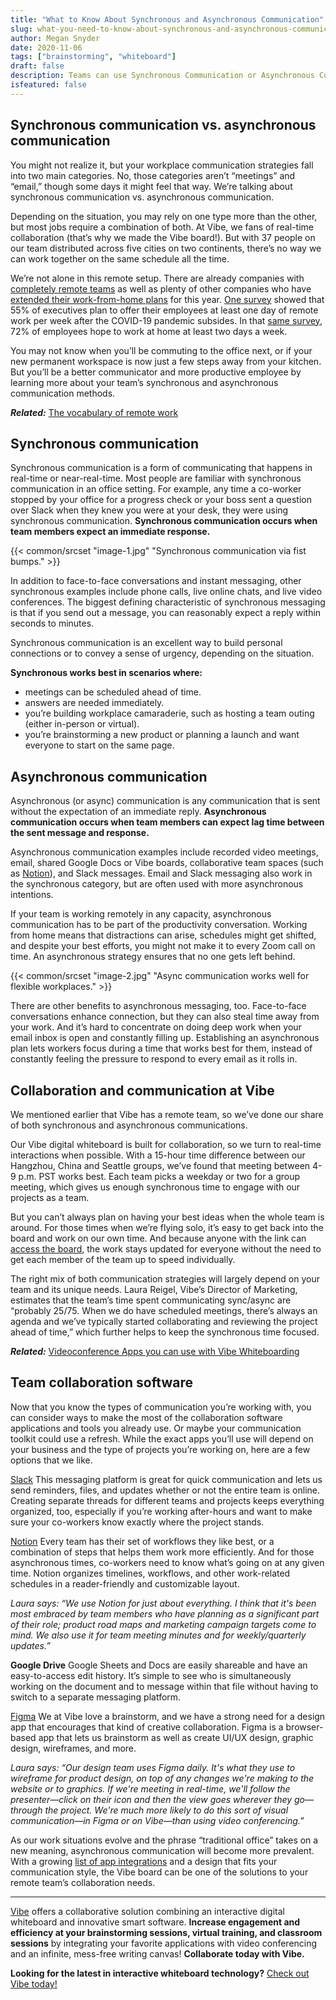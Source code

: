 ```yaml
---
title: "What to Know About Synchronous and Asynchronous Communication"
slug: what-you-need-to-know-about-synchronous-and-asynchronous-communication
author: Megan Snyder
date: 2020-11-06
tags: ["brainstorming", "whiteboard"]
draft: false
description: Teams can use Synchronous Communication or Asynchronous Communication for group collaboration.
isfeatured: false
---
```



## Synchronous communication vs. asynchronous communication

You might not realize it, but your workplace communication strategies fall into two main categories. No, those categories aren’t “meetings” and “email,” though some days it might feel that way. We’re talking about synchronous communication vs. asynchronous communication.

Depending on the situation, you may rely on one type more than the other, but most jobs require a combination of both. At Vibe, we fans of real-time collaboration (that’s why we made the Vibe board!). But with 37 people on our team distributed across five cities on two continents, there’s no way we can work together on the same schedule all the time.

We’re not alone in this remote setup. There are already companies with [completely remote teams](https://www.flexjobs.com/blog/post/25-virtual-companies-that-thrive-on-remote-work-v2/) as well as plenty of other companies who have [extended their work-from-home plans](https://www.flexjobs.com/blog/post/companies-switching-remote-work-long-term/) for this year. [One survey](https://www.pwc.com/us/en/library/covid-19/us-remote-work-survey.html) showed that 55% of executives plan to offer their employees at least one day of remote work per week after the COVID-19 pandemic subsides. In that [same survey](https://www.pwc.com/us/en/library/covid-19/us-remote-work-survey.html), 72% of employees hope to work at home at least two days a week.

You may not know when you’ll be commuting to the office next, or if your new permanent workspace is now just a few steps away from your kitchen. But you’ll be a better communicator and more productive employee by learning more about your team’s synchronous and asynchronous communication methods.

***Related:*** [The vocabulary of remote work](https://vibe.us/blog/the-vocabulary-of-remote-work/)

## Synchronous communication

Synchronous communication is a form of communicating that happens in real-time or near-real-time. Most people are familiar with synchronous communication in an office setting. For example, any time a co-worker stopped by your office for a progress check or your boss sent a question over Slack when they knew you were at your desk, they were using synchronous communication. **Synchronous communication occurs when team members expect an immediate response.**


{{< common/srcset "image-1.jpg" "Synchronous communication via fist bumps." >}}


In addition to face-to-face conversations and instant messaging, other synchronous examples include phone calls, live online chats, and live video conferences. The biggest defining characteristic of synchronous messaging is that if you send out a message, you can reasonably expect a reply within seconds to minutes.

Synchronous communication is an excellent way to build personal connections or to convey a sense of urgency, depending on the situation. 

**Synchronous works best in scenarios where:**

- meetings can be scheduled ahead of time.
- answers are needed immediately.
- you’re building workplace camaraderie, such as hosting a team outing (either in-person or virtual).
- you’re brainstorming a new product or planning a launch and want everyone to start on the same page.


## Asynchronous communication

Asynchronous (or async) communication is any communication that is sent without the expectation of an immediate reply. **Asynchronous communication occurs when team members can expect lag time between the sent message and response.**

Asynchronous communication examples include recorded video meetings, email, shared Google Docs or Vibe boards, collaborative team spaces (such as [Notion](https://www.notion.so/product)), and Slack messages. Email and Slack messaging also work in the synchronous category, but are often used with more asynchronous intentions.

If your team is working remotely in any capacity, asynchronous communication has to be part of the productivity conversation. Working from home means that distractions can arise, schedules might get shifted, and despite your best efforts, you might not make it to every Zoom call on time. An asynchronous strategy ensures that no one gets left behind.



{{< common/srcset "image-2.jpg" "Async communication works well for flexible workplaces." >}}


There are other benefits to asynchronous messaging, too. Face-to-face conversations enhance connection, but they can also steal time away from your work. And it’s hard to concentrate on doing deep work when your email inbox is open and constantly filling up. Establishing an asynchronous plan lets workers focus during a time that works best for them, instead of constantly feeling the pressure to respond to every email as it rolls in.


## Collaboration and communication at Vibe

We mentioned earlier that Vibe has a remote team, so we’ve done our share of both synchronous and asynchronous communications.

Our Vibe digital whiteboard is built for collaboration, so we turn to real-time interactions when possible. With a 15-hour time difference between our Hangzhou, China and Seattle groups, we’ve found that meeting between 4-9 p.m. PST works best. Each team picks a weekday or two for a group meeting, which gives us enough synchronous time to engage with our projects as a team.

But you can’t always plan on having your best ideas when the whole team is around. For those times when we’re flying solo, it’s easy to get back into the board and work on our own time. And because anyone with the link can [access the board](https://youtu.be/j3fxzVYUCvk), the work stays updated for everyone without the need to get each member of the team up to speed individually.

The right mix of both communication strategies will largely depend on your team and its unique needs. Laura Reigel, Vibe’s Director of Marketing, estimates that the team’s time spent communicating sync/async are “probably 25/75. When we do have scheduled meetings, there’s always an agenda and we’ve typically started collaborating and reviewing the project ahead of time,” which further helps to keep the synchronous time focused.

***Related:*** [Videoconference Apps you can use with Vibe Whiteboarding](https://vibe.us/blog/video-conferencing-apps-with-whiteboard/)


## Team collaboration software

Now that you know the types of communication you’re working with, you can consider ways to make the most of the collaboration software applications and tools you already use. Or maybe your communication toolkit could use a refresh. While the exact apps you’ll use will depend on your business and the type of projects you’re working on, here are a few options that we like.

[Slack](https://slack.com/)
This messaging platform is great for quick communication and lets us send reminders, files, and updates whether or not the entire team is online. Creating separate threads for different teams and projects keeps everything organized, too, especially if you’re working after-hours and want to make sure your co-workers know exactly where the project stands.

[Notion](https://www.notion.so/product)
Every team has their set of workflows they like best, or a combination of steps that helps them work more efficiently. And for those asynchronous times, co-workers need to know what’s going on at any given time. Notion organizes timelines, workflows, and other work-related schedules in a reader-friendly and customizable layout.

*Laura says: “We use Notion for just about everything. I think that it's been most embraced by team members who have planning as a significant part of their role; product road maps and marketing campaign targets come to mind. We also use it for team meeting minutes and for weekly/quarterly updates.”*

**Google Drive**
Google Sheets and Docs are easily shareable and have an easy-to-access edit history. It’s simple to see who is simultaneously working on the document and to message within that file without having to switch to a separate messaging platform.

[Figma](https://www.figma.com/)
We at Vibe love a brainstorm, and we have a strong need for a design app that encourages that kind of creative collaboration. Figma is a browser-based app that lets us brainstorm as well as create UI/UX design, graphic design, wireframes, and more.

*Laura says: “Our design team uses Figma daily. It's what they use to wireframe for product design, on top of any changes we're making to the website or to graphics. If we're meeting in real-time, we'll follow the presenter—click on their icon and then the view goes wherever they go—through the project. We're much more likely to do this sort of visual communication—in Figma or on Vibe—than using video conferencing.”*

As our work situations evolve and the phrase “traditional office” takes on a new meaning, asynchronous communication will become more prevalent. With a growing [list of app integrations](https://vibe.us/android-app-store/) and a design that fits your communication style, the Vibe board can be one of the solutions to your remote team’s collaboration needs.



----------

[Vibe](https://vibe.us/) offers a collaborative solution combining an interactive digital whiteboard and innovative smart software. **Increase engagement and efficiency at your brainstorming sessions, virtual training, and classroom sessions** by integrating your favorite applications with video conferencing and an infinite, mess-free writing canvas! **Collaborate today with Vibe.**

**Looking for the latest in interactive whiteboard technology?** [Check out Vibe today!](https://vibe.us/order/)
